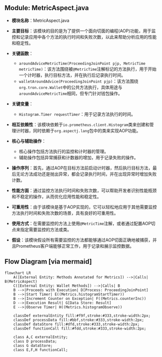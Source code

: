 ## Module: MetricAspect.java
- **模块名称**：MetricAspect.java

- **主要目标**：该模块的目的是为了提供一个面向切面的编程(AOP)功能，用于监控和记录应用中各个方法的执行时间和失败次数，以此来帮助分析应用的性能和稳定性。

- **关键函数**：
  - `aroundAdviceMetricTime(ProceedingJoinPoint pjp, MetricTime metricTime)`：该方法围绕被`@MetricTime`注解标记的方法执行，用于开始一个计时器，执行目标方法，并在执行后记录执行时间。
  - `walletAroundAdvice(ProceedingJoinPoint pjp)`：该方法围绕`org.tron.core.Wallet`中的公共方法执行，具体用途与`aroundAdviceMetricTime`相同，但专门针对钱包操作。

- **关键变量**：
  - `Histogram.Timer requestTimer`：用于记录方法执行的时间。
  
- **相互依赖性**：该模块依赖于`io.prometheus.client.Histogram`类来创建和管理计时器，同时依赖于`org.aspectj.lang`包中的类来实现AOP功能。

- **核心与辅助操作**：
  - 核心操作包括方法执行的监控和计时器的管理。
  - 辅助操作包括异常捕获和计数器的增加，用于记录失败的操作。

- **操作序列**：首先，通过AOP在目标方法前启动计时器，然后执行目标方法，最后无论方法成功还是抛出异常，都会记录执行时间，并在出现异常时增加失败计数。

- **性能方面**：通过监控方法执行时间和失败次数，可以帮助开发者识别性能瓶颈和不稳定的操作，从而优化应用性能和稳定性。

- **可重用性**：由于该模块是基于AOP实现的，它可以轻松地应用于其他需要监控方法执行时间和失败次数的场景，具有良好的可重用性。

- **使用方式**：在需要监控的方法上使用`@MetricTime`注解，或者通过配置AOP切点来指定需要监控的方法或类。

- **假设**：该模块假设所有需要监控的方法都能够通过AOP切面正确地被捕获，并且Prometheus客户端能够正常工作，用于记录和展示监控数据。
## Flow Diagram [via mermaid]
```mermaid
flowchart LR
    A([External Entity: Methods Annotated for Metrics]) -->|Calls| B(MetricAspect)
    C([External Entity: Wallet Methods]) -->|Calls| B
    B -->|Proceeds with Execution| D[Process: ProceedingJoinPoint]
    B -->|Start Timer| E((Metrics.histogramStartTimer))
    B -->|Increment Counter on Exception| F((Metrics.counterInc))
    D -->|Execution Result| G[Data Store: Result]
    E -->|Observe Timer| H((Metrics.histogramObserve))

    classDef externalEntity fill:#f9f,stroke:#333,stroke-width:2px;
    classDef processData fill:#bbf,stroke:#333,stroke-width:2px;
    classDef dataStore fill:#dfd,stroke:#333,stroke-width:2px;
    classDef functionCall fill:#fdd,stroke:#333,stroke-width:2px;

    class A,C externalEntity;
    class D processData;
    class G dataStore;
    class E,F,H functionCall;
```
